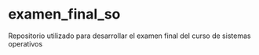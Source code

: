 # examen_final_so
Repositorio utilizado para desarrollar el examen final del curso de sistemas operativos
